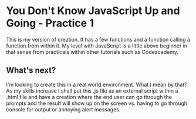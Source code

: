 # You Don't Know JavaScript Up and Going - Practice 1

This is my version of creation.  It has a few functions and a function calling a function from within it.  My level with JavaScript is a little above beginner in that sense from practicals within other tutorials such as Codeacademy.

## What's next?

I'm looking to create this in a real world environment.  What I mean by that?  As my skills increase I shall put this .js file as an external script within a .html file and have a creation where the end user can go through the prompts and the result will show up on the screen vs. having to go through console for output or annoying alert messages.